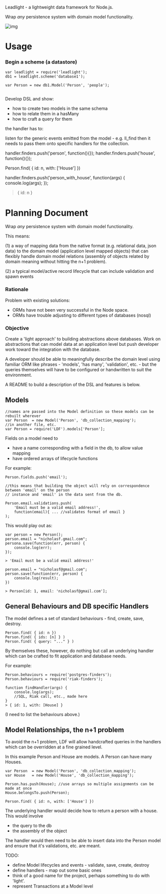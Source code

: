 Leadlight - a lightweight data framework for Node.js.

Wrap *any* persistence system with domain model functionality.

![img](https://raw.github.com/nicholasf/leadlight/master/Karlstads_domkyrka_window_straight.JPG)


# Usage

### Begin a scheme (a datastore)

```
var leadlight = require('leadlight');
db1 = leadlight.scheme('database1');

var Person = new db1.Model('Person', 'people'); 


```

Develop DSL and show: 
* how to create two models in the same schema
* how to relate them in a hasMany
* how to craft a query for them


the handler has to:

listen for the generic events emitted from the model - e.g. ll_find
then it needs to pass them onto specific handlers for the collection.

handler.finders.push('person', function(){});
handler.finders.push('house', function(){});

Person.find( { id: n, with: ['House'] })
 
handler.finders.push('person_with_house', function(args) {
    console.log(args);
});

> { id: n }

# Planning Document

Wrap *any* persistence system with domain model functionality.

This means:

(1) a way of mapping data from the native format (e.g. relational data, json data) to the domain model (application level mapped objects) that can flexibly handle domain model relations (assembly of objects related by domain meaning without hitting the n+1 problem).

(2) a typical model/active record lifecycle that can include validation and spawn events


### Rationale 

Problem with existing solutions:
* ORMs have not been very successful in the Node space. 
* ORMs have trouble adjusting to different types of databases (nosql)

### Objective 

Create a 'light approach' to building abstractions above databases. Work on abstractions that can model data at an application level but push developer work toward the integration with the database. 

A developer should be able to meaningfully describe the domain level using familiar ORM like phrases - 'models', 'has many', 'validation', etc. - but the queries themselves will have to be configured or handwritten to suit the environment.


A README to build a description of the DSL and features is below.

## Models

```
//names are passed into the Model definition so these models can be rebuilt wherever
var Person  = new Model('Person', 'db_collection_mapping'); 
//in another file, etc.
var Person = require('LDF').models['Person'];
```
Fields on a model need to 

* have a name corresponding with a field in the db, to allow value mapping
* have ordered arrays of lifecycle functions 

For example:
```
Person.fields.push('email'); 

//this means that building the object will rely on correspondence between 'email' on the person 
// instance and 'email' in the data sent from the db.

Person.email.validations.push(
    'Email must be a valid email address!', 
    function(email){ ... //validates format of email }
);
```

This would play out as:

```
var person = new Person();
person.email = "nicholasf.gmail.com";
persona.save(function(err, person) {
    console.log(err);
});

> 'Email must be a valid email address!'

person.email = "nicholasf@gmail.com";
person.save(function(err, person) {
    console.log(result);
})

> Person[id: 1, email: 'nicholasf@gmail.com']; 

```

## General Behaviours and DB specific Handlers

The model defines a set of standard behaviours - find, create, save, destroy.
```
Person.find( { id: n })
Person.find( { ids: [n] } ) 
Person.find( { query: "..." } ) 
```

By themselves these, however, do nothing but call an underlying handler which can be crafted to fit application and database needs.

For example:

```
Person.behaviours = require('postgres-finders');
Person.behaviours = require('riak-finders');

function findHandler(args) {
    console.log(args);
    //SQL, Riak call, etc., made here
}
> { id: 1, with: [House] }

```
(I need to list the behaviours above.)


## Model Relationships, the n+1 problem

To avoid the n+1 problem, LDF will allow handcrafted queries in the handlers which can be overridden at a fine grained level.

In this example Person and House are models. A Person can have many Houses.

```
var Person  = new Model('Person', 'db_collection_mapping'); 
var House   = new Model('House', 'db_collection_mapping');

Person.has.push(House); //use arrays so multiple assignments can be made at once
House.belongsTo.push(Person);

Person.find( { id: n, with: ['House'] })

```

The underlying handler would decide how to return a person with a house. This would involve

* the query to the db
* the assembly of the object

The handler would then need to be able to insert data into the Person model and ensure that it's validations, etc. are meant. 


TODO:

* define Model lifecycles and events - validate, save, create, destroy
* define handlers - map out some basic ones
* think of a good name for the project, perhaps something to do with 'light'.
* represent Transactions at a Model level


